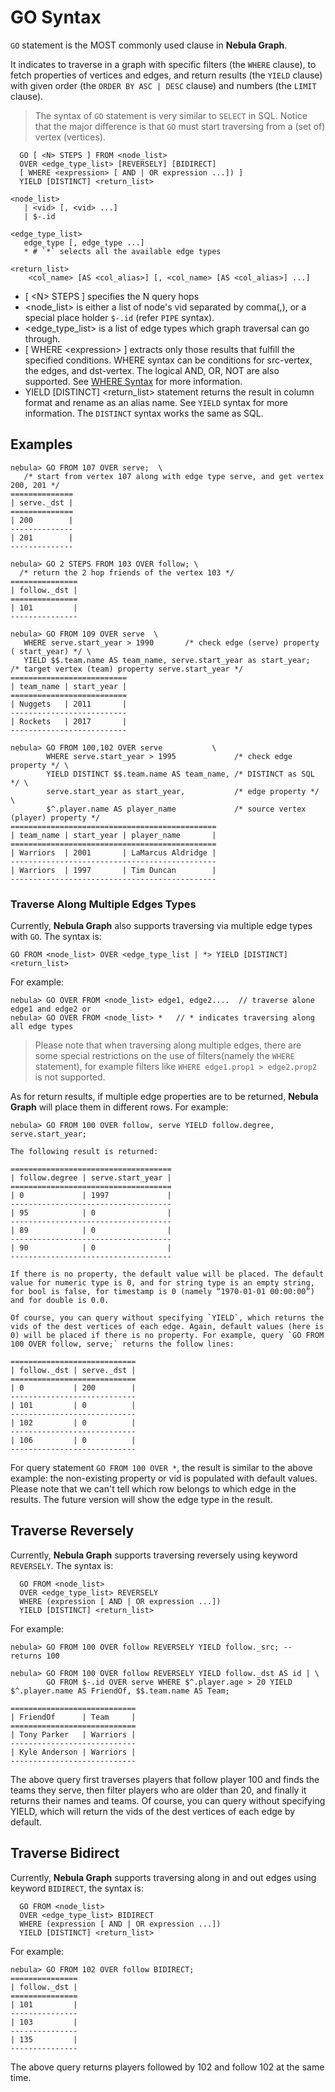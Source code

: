 # GO Syntax

`GO` statement is the MOST commonly used clause in **Nebula Graph**.

It indicates to traverse in a graph with specific filters (the `WHERE` clause), to fetch properties of vertices and edges, and return results (the `YIELD` clause) with given order (the `ORDER BY ASC | DESC` clause) and numbers (the `LIMIT` clause).

> The syntax of `GO` statement is very similar to `SELECT` in SQL. Notice that the major difference is that `GO` must start traversing from a (set of) vertex (vertices).

```ngql
  GO [ <N> STEPS ] FROM <node_list>
  OVER <edge_type_list> [REVERSELY] [BIDIRECT]
  [ WHERE <expression> [ AND | OR expression ...]) ]
  YIELD [DISTINCT] <return_list>

<node_list>
   | <vid> [, <vid> ...]
   | $-.id

<edge_type_list>
   edge_type [, edge_type ...]
   * # `*` selects all the available edge types

<return_list>
    <col_name> [AS <col_alias>] [, <col_name> [AS <col_alias>] ...]
```

* [ \<N> STEPS ] specifies the N query hops
* <node_list> is either a list of node's vid separated by comma(,), or a special place holder `$-.id` (refer `PIPE` syntax).
* <edge_type_list> is a list of edge types which graph traversal can go through.
* [ WHERE \<expression> ] extracts only those results that fulfill the specified conditions. WHERE syntax can be conditions for src-vertex, the edges, and dst-vertex. The logical AND, OR, NOT are also supported. See [WHERE Syntax](where-syntax.md) for more information.
* YIELD [DISTINCT] <return_list> statement returns the result in column format and rename as an alias name. See `YIELD` syntax for more information. The `DISTINCT` syntax works the same as SQL.

## Examples

```ngql
nebula> GO FROM 107 OVER serve;  \
   /* start from vertex 107 along with edge type serve, and get vertex 200, 201 */
==============
| serve._dst |
==============
| 200        |
--------------
| 201        |
--------------
```

```ngql
nebula> GO 2 STEPS FROM 103 OVER follow; \
  /* return the 2 hop friends of the vertex 103 */
===============
| follow._dst |
===============
| 101         |
---------------
```

```ngql
nebula> GO FROM 109 OVER serve  \
   WHERE serve.start_year > 1990       /* check edge (serve) property ( start_year) */ \
   YIELD $$.team.name AS team_name, serve.start_year as start_year;   /* target vertex (team) property serve.start_year */
==========================
| team_name | start_year |
==========================
| Nuggets   | 2011       |
--------------------------
| Rockets   | 2017       |
--------------------------
```

```ngql
nebula> GO FROM 100,102 OVER serve           \
        WHERE serve.start_year > 1995             /* check edge property */ \
        YIELD DISTINCT $$.team.name AS team_name, /* DISTINCT as SQL */ \
        serve.start_year as start_year,           /* edge property */ \
        $^.player.name AS player_name             /* source vertex (player) property */
==============================================
| team_name | start_year | player_name       |
==============================================
| Warriors  | 2001       | LaMarcus Aldridge |
----------------------------------------------
| Warriors  | 1997       | Tim Duncan        |
----------------------------------------------
```

### Traverse Along Multiple Edges Types

Currently, **Nebula Graph** also supports traversing via multiple edge types with `GO`. The syntax is:

```ngql
GO FROM <node_list> OVER <edge_type_list | *> YIELD [DISTINCT] <return_list>
```

For example:

```ngql
nebula> GO OVER FROM <node_list> edge1, edge2....  // traverse alone edge1 and edge2 or
nebula> GO OVER FROM <node_list> *   // * indicates traversing along all edge types
```

> Please note that when traversing along multiple edges, there are some special restrictions on the use of filters(namely the `WHERE` statement), for example filters like `WHERE edge1.prop1 > edge2.prop2` is not supported.

As for return results, if multiple edge properties are to be returned, **Nebula Graph** will place them in different rows. For example:

```ngql
nebula> GO FROM 100 OVER follow, serve YIELD follow.degree, serve.start_year;

The following result is returned:

====================================
| follow.degree | serve.start_year |
====================================
| 0             | 1997             |
------------------------------------
| 95            | 0                |
------------------------------------
| 89            | 0                |
------------------------------------
| 90            | 0                |
------------------------------------

If there is no property, the default value will be placed. The default value for numeric type is 0, and for string type is an empty string, for bool is false, for timestamp is 0 (namely “1970-01-01 00:00:00”) and for double is 0.0.

Of course, you can query without specifying `YIELD`, which returns the vids of the dest vertices of each edge. Again, default values (here is 0) will be placed if there is no property. For example, query `GO FROM 100 OVER follow, serve;` returns the follow lines:

============================
| follow._dst | serve._dst |
============================
| 0           | 200        |
----------------------------
| 101         | 0          |
----------------------------
| 102         | 0          |
----------------------------
| 106         | 0          |
----------------------------
```

For query statement `GO FROM 100 OVER *`, the result is similar to the above example: the non-existing property or vid is populated with default values.
Please note that we can't tell which row belongs to which edge in the results. The future version will show the edge type in the result.

## Traverse Reversely

Currently, **Nebula Graph** supports traversing reversely using keyword `REVERSELY`. The syntax is:

```ngql
  GO FROM <node_list>
  OVER <edge_type_list> REVERSELY
  WHERE (expression [ AND | OR expression ...])  
  YIELD [DISTINCT] <return_list>
```

For example:

```ngql
nebula> GO FROM 100 OVER follow REVERSELY YIELD follow._src; -- returns 100
```

```ngql
nebula> GO FROM 100 OVER follow REVERSELY YIELD follow._dst AS id | \
        GO FROM $-.id OVER serve WHERE $^.player.age > 20 YIELD $^.player.name AS FriendOf, $$.team.name AS Team;

============================
| FriendOf      | Team     |
============================
| Tony Parker   | Warriors |
----------------------------
| Kyle Anderson | Warriors |
----------------------------
```

The above query first traverses players that follow player 100 and finds the teams they serve, then filter players who are older than 20, and finally it returns their names and teams. Of course, you can query without specifying YIELD, which will return the vids of the dest vertices of each edge by default.

## Traverse Bidirect

Currently, **Nebula Graph** supports traversing along in and out edges using keyword `BIDIRECT`, the syntax is:

```ngql
  GO FROM <node_list>
  OVER <edge_type_list> BIDIRECT
  WHERE (expression [ AND | OR expression ...])  
  YIELD [DISTINCT] <return_list>
```

For example:

```ngql
nebula> GO FROM 102 OVER follow BIDIRECT;
===============
| follow._dst |
===============
| 101         |
---------------
| 103         |
---------------
| 135         |
---------------
```

The above query returns players followed by 102 and follow 102 at the same time.
